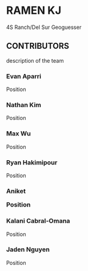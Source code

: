 <!--Start of Website Content-->
<div class="index-header">
    <h1>RAMEN KJ</h1>
    <p>4S Ranch/Del Sur Geoguesser</p>
</div>

<!--About Our Team-->
<section class="team">
    <h1>CONTRIBUTORS</h1>
    <p>description of the team</p>
    <div class="row">
        <div class="team-col">
            <h3>Evan Aparri<a href="https://github.com/chewyboba10"></a></h3>
            <p>Position</p>
        </div>
        <div class="team-col">
            <h3>Nathan Kim<a href="https://github.com/nsk1207"></a></h3>
            <p>Position</p>
        </div>
        <div class="team-col">
            <h3>Max Wu<a href="https://github.com/mmaxwu"></a></h3>
            <p>Position</p>
        </div>
    </div>
</section>
<section class="team1">
<div class="row">
    <div class="team-col">
        <h3>Ryan Hakimipour<a href="https://github.com/RyanHaki"></a></h3>
        <p>Position</p>
    </div>
    <div class="team-col">
        <h3>Aniket</p>
        <p>Position</p>
    </div>
    <div class="team-col">
        <h3>Kalani Cabral-Omana<a href="https://github.com/kalanicabralomana"></a></h3>
        <p>Position</p>
    </div>
    <div class="team-col">
        <h3>Jaden Nguyen<a href="https://github.com/raisinbran25"></a></h3>
        <p>Position</p>
    </div>
</div>
</section>